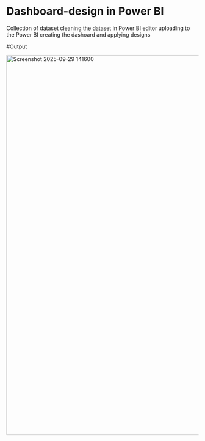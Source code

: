 # Dashboard-design in Power BI
Collection of dataset
cleaning the dataset in Power BI editor
uploading to the Power BI
creating the dashoard and applying designs



#Output


<img width="1917" height="995" alt="Screenshot 2025-09-29 141600" src="https://github.com/user-attachments/assets/d29f40a6-4286-47f6-a74b-6d3072bcdd29" />
